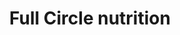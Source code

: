 ---
title: "Full Circle nutrition"
url: /south-daytona/full-circle-nutrition/
shop: nutrition supplements
---
